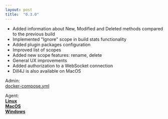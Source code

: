 ```yaml
---
layout: post
title:  "0.3.0"
---
```

* Added information about New, Modified and Deleted methods compared to the previous build
* Implemented "Ignore" scope in build stats functionality
* Added plugin packages configuration
* Improved list of scopes
* Added new scope features: rename, delete
* General UX improvements
* Added authorization to a WebSocket connection
* Dill4J is also available on MacOS

Admin:  
[docker-compose.yml](https://github.com/Drill4J/drill4j.github.io/blob/master/assets/files/0.3.0/docker-compose.yml)

Agent:  
[**Linux**](https://oss.jfrog.org/artifactory/oss-release-local/com/epam/drill/drill-agent-linuxX64/0.3.0/drill-agent-linuxX64-0.3.0.zip)    
[**MacOS**](https://oss.jfrog.org/artifactory/oss-release-local/com/epam/drill/drill-agent-macosX64/0.3.0/drill-agent-macosX64-0.3.0.zip)    
[**Windows**](https://oss.jfrog.org/artifactory/oss-release-local/com/epam/drill/drill-agent-mingwX64/0.3.0/drill-agent-mingwX64-0.3.0.zip)  
